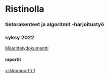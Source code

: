 # Ristinolla
### tietorakenteet ja algoritmit -harjoitustyö
### syksy 2022

[Määrittelydokumentti](https://github.com/PetroLeh/ristinolla/blob/master/dokumentaatio/maarittelydokumentti.md)

#### raportit
[viikkoraportti 1](https://github.com/PetroLeh/ristinolla/blob/master/dokumentaatio/viikkoraportti_1.md)

